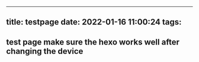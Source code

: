 ---
title: testpage
date: 2022-01-16 11:00:24
tags:
--
test page 
make sure the hexo works well after changing the device 
-
